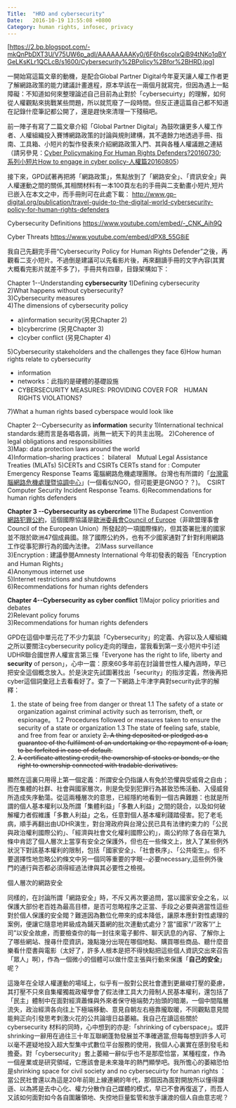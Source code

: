 ```yaml
---
Title:  "HRD and cybersecurity"
Date:   2016-10-19 13:55:08 +0800
Category: human rights, infosec, privacy
---
```


[https://2.bp.blogspot.com/-mkQnPbDXT3U/V75UW6p_adI/AAAAAAAAKy0/6F6h6scolxQiB94tNKo1qBYGeLKsKLr1QCLcB/s1600/Cybersecurity%2BPolicy%2Bfor%2BHRD.jpg]

一開始寫這篇文章的動機，是配合Global Partner Digital今年夏天讓人權工作者更了解網路政策的能力建議計畫進程，原本早該在一兩個月就寫完，但因為遇上一點障礙：不知道如何來整理論述自己目前為止對於「cybersecuirty」的理解，如何從人權觀點來挑戰某些問題，所以就荒廢了一段時間。但反正連這篇自己都不知道在記錄什麼筆記都公開了，還是趕快來清理一下殘稿吧。


前一陣子有寫了二篇文章介紹「Global Partner Digital」為鼓吹讓更多人權工作者、人權組織投入賽博網路政策的討論與規則建構，其不遺餘力地透過手冊、指南、工具箱、小短片的製作發表來介紹網路政策入門、其與各種人權議題之連結（請另參見：[Cyber Policymaking For Human Rights Defenders?20160730](http://self.jxtsai.info/2016/07/cyber-policymaking-for-human-rights.html); [系列小短片How to engage in cyber policy-人權篇20160805](http://self.jxtsai.info/2016/08/how-to-engage-in-cyber-policy-video.html)）

接下來，GPD試著再把將「網路政策」，焦點放到了「網路安全」、「資訊安全」與人權運動之間的關係,其相關材料有一本100頁左右的手冊與二支動畫小短片,短片已嵌入在本文之中，而手冊則可在此處下載： http://www.gp-digital.org/publication/travel-guide-to-the-digital-world-cybersecurity-policy-for-human-rights-defenders

Cybersecurity Definitions 
https://www.youtube.com/embed/-_CNK_Aih9Q

Cyber Threats
https://www.youtube.com/embed/dPX8_55G8iE

我自己先翻完手冊“Cybersecurity Policy for Human Rights Defender”之後，再觀看二支小短片。不過倒是建議可以先看影片後，再來翻讀手冊的文字內容(其實大概看完影片就差不多了)，手冊共有四章，目錄架構如下：

Chapter 1--Understanding <b>cybersecurity</b> 
1)Defining cybersecurity         
2)What happens without cybersecurity?        
3)Cybersecurity measures          
4)The dimensions of cybersecurity policy   
<ul>
<li>a)information security(另見Chapter 2)</li>
<li>b)cybercrime (另見Chapter 3)</li>
<li>c)cyber conflict (另見Chapter 4) </li>
</ul>
5)Cybersecurity stakeholders and the challenges they face      
6)How human rights relate to cybersecurity
<ul>
<li>information</li>
<li>networks：此指的是硬體的基礎設施</li>
<li>CYBERSECURITY MEASURES: PROVIDING COVER FOR　HUMAN RIGHTS VIOLATIONS?</li>
</ul>
7)What a human rights based cyberspace would look like      

Chapter 2--Cybersecurity as<b> information</b> security
1)International technical standards:總而言是各唱各調，尚無一統天下的共主出現。
2)Coherence of legal obligations and responsibilities      
3)Map: data protection laws around the world        
4)Information–sharing practices：
bilateral　Mutual Legal Assistance Treaties (MLATs) 
5)CERTs and CSIRTs 
CERTs stand for : Computer Emergency Response Teams 電腦網路危機處理團隊。台灣也有所謂的「<a href="http://www.cert.org.tw/">台灣電腦網路危機處理暨協調中心</a>」(一個看似NGO，但可能更是GNGO？？)。　CSIRT Computer Security Incident Response Teams.
6)Recommendations for human rights defenders   

<b>Chapter 3 --Cybersecurity as cybercrime</b>
1)The Budapest Convention    
<a href="https://zh.wikipedia.org/wiki/%E7%B6%B2%E8%B7%AF%E7%8A%AF%E7%BD%AA%E5%85%AC%E7%B4%84">網路犯罪公約</a>，這個國際協議是<a href="http://www.coe.int/en">歐洲委員會Council of Europe</a>（非歐盟理事會Council of the European Union）所發起的一項國際條約，但其簽署批淮的國家並不限於歐洲47個成員國。除了國際公約外，也有不少國家通對了針對利用網路工作從事犯罪行為的國內法律。
2)Mass surveillance         
3)Encryption   : 建議參閱Amnesty International 今年初發表的報告「Encryption and Human Rights」        
4)Anonymous internet use         
5)Internet restrictions and shutdowns        
6)Recommendations for human rights defenders

<b>Chapter 4--Cybersecurity as cyber conflict</b>
1)Major policy priorities and debates        
2)Relevant policy forums         
3)Recommendations for human rights defenders 

GPD在這個中單元花了不少力氣談「Cybersecurity」的定義、內容以及人權組織之所以要關注cybersecurity policy走向的理由，當我看到第一支小短片中引述UDHR聯合國世界人權宣言第三條「Everyone has the right to life, liberty and <b>security</b> of person」，心中一震：原來60多年前在討論普世性人權內涵時，早已把安全這個概念放入。於是決定先試圖著找出「security」的指涉定義，然後再把cyber這個詞彙冠上去看看好了。查了一下網路上牛津字典對security此字的解釋：
1. the state of being free from danger or threat
1.1 The safety of a state or organization against criminal activity such as terrorism, theft, or espionage。
1.2 Procedures followed or measures taken to ensure the security of a state or organization
1.3 The state of feeling safe, stable, and free from fear or anxiety
<strike>2. A thing deposited or pledged as a guarantee of the fulfilment of an undertaking or the repayment of a loan, to be forfeited in case of default.
3. A certificate attesting credit, the ownership of stocks or bonds, or the right to ownership connected with tradable derivatives.</strike>

顯然在這裏只用得上第一個定義：所謂安全仍指讓人有免於恐懼與受威脅之自由；而在集體的社群、社會與國家層次，則是免受到犯罪行為甚致恐怖活動、入侵威脅所造成失序動蕩。從這兩種層次的意思，已經隱約地看到一個古典難題：也就是所謂的個人基本權利以及所謂「集體利益」「多數人利益」之間的競合，以及如何破解權力者假維護「多數人利益」之名，任意對個人基本權利踐踏侵害。犯了老毛病，順手再翻出由UDHR演生，對台灣政府與台灣公民已具有法律約束力的「公民與政治權利國際公約」、「經濟與社會文化權利國際公約」，兩公約除了各自在第九條中肯認了個人層次上當享有安全之保護外，但也在一些條文上，放入了某些例外狀況下對該基本權利的限制，包括「國家安全」、「社會秩序」、「公共衛生」。但不要選擇性地忽略公約條文中另一個同等重要的字眼--必要necessary,這些例外後門的通行與否都必須得經過法律與其必要性之檢視。

個人層次的網路安全

同樣的，在討論所謂「網路安全」時，不斥又再次要追問，當以國家安全之名，以保護大部份老百姓為最高目標，是否可忽略程序之正當、手段之必要與適當性這些對於個人保護的安全閥？難道因為數位化帶來的成本降低，讓原本應針對性處理的案例，便讓它隨意地昇級成為鋪天蓋網的批次連動式處分？當"國家"/“政客”/“上司”以安全故慮，而要檢查你的每一封往來電子郵件、聊天訊息的內容、了解你上了哪些網站、搜㝷什麼資訊，幾點幾分出現在哪個地點、購買哪些商品、聽什麼音樂看什麼書與電影（太好了，許多人根本是把不得快點把這些個人資訊交出來召告「眾人」啊），作為一個微小的個體可以做什麼主張與行動來保護「<b>自己的安全</b>」呢？

這幾年在全球人權運動的場域上，似乎有一股對公民社會遭到更嚴峻打壓的憂慮，其打壓不只來自集權獨裁政權學會了假法律工具大力箝制人民基本權利，還包括了「民主」體制中在面對經濟蕭條與外來者保守極端勢力抬頭的暗潮，一個中間階層流失，政治經濟各向往上下極端移動、意見自朝左右極靠攏取暖，不同觀點意見間能夠正向引發思考刺激火花的公共論壇日益萎縮。我自己在讀這些關於cybersecurity 材料的同時，心中想到的亦是:「shrinking of cyberspace」。或許shrinking一辭用在過往三十年互聯網蓬勃發展並不準確適當,但每每想到許多人可以毫不遲疑地投入超大型集中式數位平台服務的使用，我個人心裏實在感到發毛和擔憂。對「cybersecurity」套上萎縮一辭似乎也不是那麼恰當，某種程度，作為一個産業或是研究領域，它應該會是未來幾年的熱門顯學吧。我所憺心的萎縮恐怕是shrinking space for civil society and no cybersecuirty for human rights ：當公民社會還以為這是20年前剛上線連網的年代，那個因為面對開放所以懂得謙遜、以為將是去中心化、權力分散作自己媒體的模式，早已不會再復返了，而吾人又該如何面對如今各自圍籬領地、失控地巨量監管和放手讓渡的個人自由意志呢？
　
